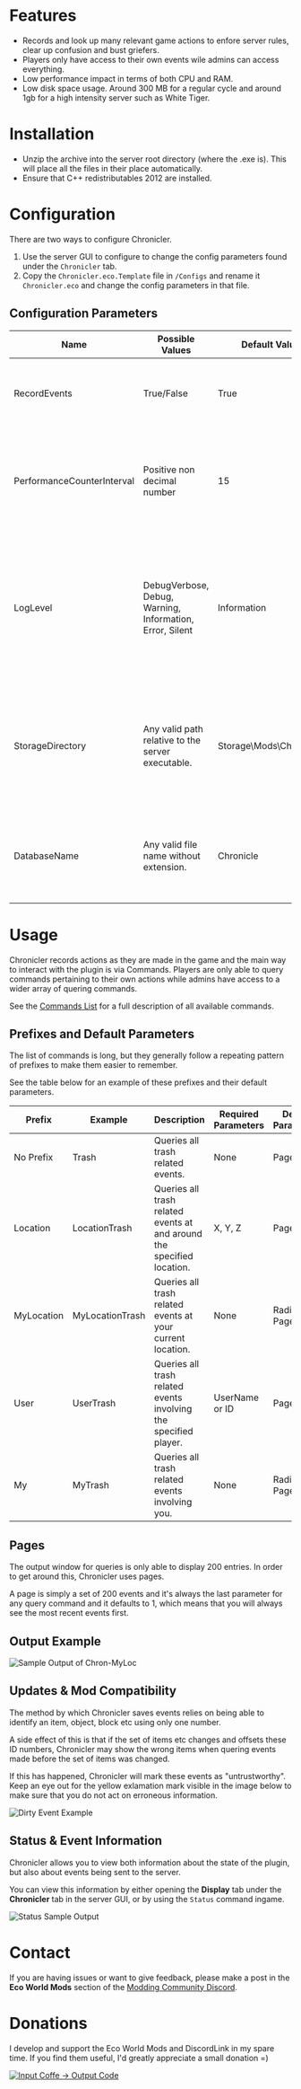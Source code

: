 # Features

*   Records and look up many relevant game actions to enfore server rules, clear up confusion and bust griefers.
*   Players only have access to their own events wile admins can access everything.
*   Low performance impact in terms of both CPU and RAM.
*   Low disk space usage. Around 300 MB for a regular cycle and around 1gb for a high intensity server such as White Tiger.

# Installation

*   Unzip the archive into the server root directory (where the .exe is). This will place all the files in their place automatically.
*   Ensure that C++ redistributables 2012 are installed.

# Configuration

There are two ways to configure Chronicler.

1.  Use the server GUI to configure to change the config parameters found under the `Chronicler` tab.
2.  Copy the `Chronicler.eco.Template` file in `/Configs` and rename it `Chronicler.eco` and change the config parameters in that file.

## Configuration Parameters

| **Name**                   | **Possible Values**                                      | **Default Value**         | **Description**                                                                                                                            |
|----------------------------|----------------------------------------------------------|---------------------------|--------------------------------------------------------------------------------------------------------------------------------------------|
| RecordEvents               | True/False                                               | True                      | Determines whether or not game events should be recorded.                                                                                  |
| PerformanceCounterInterval | Positive non decimal number                              | 15                        | Determines what interval (in minutes) to use for the performance counters in the status displays.                                          |
| LogLevel                   | DebugVerbose, Debug, Warning, Information, Error, Silent | Information               | Determines what message types will be printed to the server log. All message types below the selected one will be printed as well.         |
| StorageDirectory           | Any valid path relative to the server executable.        | Storage\\Mods\\Chronicler | Determines the directory used for all file storage. The path is relative to the server root directory. Requires restart.                   |
| DatabaseName               | Any valid file name without extension.                   | Chronicle                 | Determines the name of the database file without extension. Requires restart.                                                              |

# Usage

Chronicler records actions as they are made in the game and the main way to interact with the plugin is via Commands. Players are only able to query commands pertaining to their own actions while admins have access to a wider array of quering commands.

See the [Commands List](Commands.md) for a full description of all available commands.

## Prefixes and Default Parameters

The list of commands is long, but they generally follow a repeating pattern of prefixes to make them easier to remember.

See the table below for an example of these prefixes and their default parameters.

| **Prefix**       | **Example**           | **Description**                                                        | **Required Parameters**    | **Default Parameters**          |
|------------------|-----------------------|------------------------------------------------------------------------|----------------------------|---------------------------------|
| No Prefix        | Trash                 | Queries all trash related events.                                      | None                       |   Page = 1                      |
| Location         | LocationTrash         | Queries all trash related events at and around the specified location. | X, Y, Z                    |   Page = 1                      |
| MyLocation       | MyLocationTrash       | Queries all trash related events at your current location.             | None                       |   Radius = 5, Page = 1          |
| User             | UserTrash             | Queries all trash related events involving the specified player.       | UserName or ID             |   Page = 1                      |
| My               | MyTrash               | Queries all trash related events involving you.                        | None                       |   Radius = 5, Page = 1          |

## **Pages**

The output window for queries is only able to display 200 entries. In order to get around this, Chronicler uses pages.

A page is simply a set of 200 events and it's always the last parameter for any query command and it defaults to 1, which means that you will always see the most recent events first.

## **Output Example**

![Sample Output of Chron-MyLoc](images/SampleOutput.png "Sample Output of Chron-MyLoc")

## **Updates & Mod Compatibility**

The method by which Chronicler saves events relies on being able to identify an item, object, block etc using only one number.

A side effect of this is that if the set of items etc changes and offsets these ID numbers, Chronicler may show the wrong items when quering events made before the set of items was changed.

If this has happened, Chronicler will mark these events as "untrustworthy". Keep an eye out for the yellow exlamation mark visible in the image below to make sure that you do not act on erroneous information.

![Dirty Event Example](images/DirtyRef.png "Dirty Event Example")

## **Status & Event Information**

Chronicler allows you to view both information about the state of the plugin, but also about events being sent to the server.

You can view this information by either opening the **Display** tab under the **Chronicler** tab in the server GUI, or by using the `Status` command ingame.

![Status Sample Output](images/StatusSampleOutput.png "Status Sample Output")

# **Contact**

If you are having issues or want to give feedback, please make a post in the **Eco World Mods** section of the [Modding Community Discord](https://discord.com/invite/pCkWfzQ).

# **Donations**

I develop and support the Eco World Mods and DiscordLink in my spare time.
If you find them useful, I'd greatly appreciate a small donation =)

[![Input Coffe -> Output Code](images/CoffeeSmall.png)](https://www.buymeacoffee.com/tawimi)
